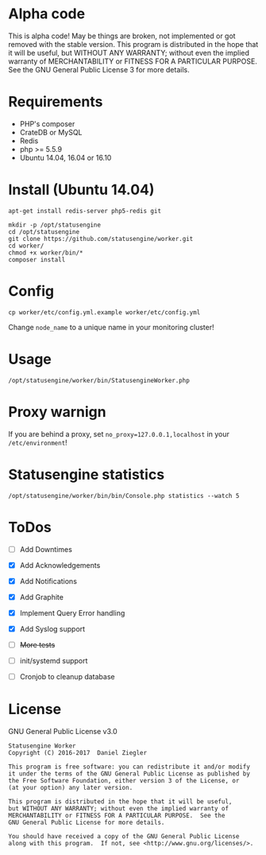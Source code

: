 # Alpha code
This is alpha code! May be things are broken, not implemented or got removed with the stable version.
This program is distributed in the hope that it will be useful,
but WITHOUT ANY WARRANTY; without even the implied warranty of
MERCHANTABILITY or FITNESS FOR A PARTICULAR PURPOSE.  See the
GNU General Public License 3 for more details.

# Requirements
- PHP's composer
- CrateDB or MySQL
- Redis
- php >= 5.5.9
- Ubuntu 14.04, 16.04 or 16.10

# Install (Ubuntu 14.04)
````
apt-get install redis-server php5-redis git

mkdir -p /opt/statusengine
cd /opt/statusengine
git clone https://github.com/statusengine/worker.git
cd worker/
chmod +x worker/bin/*
composer install
````

# Config
````
cp worker/etc/config.yml.example worker/etc/config.yml
````
Change `node_name` to a unique name in your monitoring cluster!

# Usage
````
/opt/statusengine/worker/bin/StatusengineWorker.php
````

# Proxy warnign
If you are behind a proxy, set `no_proxy=127.0.0.1,localhost` in your `/etc/environment`!

# Statusengine statistics
````
/opt/statusengine/worker/bin/bin/Console.php statistics --watch 5
````

# ToDos
* [ ] Add Downtimes
* [X] Add Acknowledgements
* [x] Add Notifications
* [x] Add Graphite
* [x] Implement Query Error handling
* [x] Add Syslog support
* [ ] ~~More tests~~
* [ ] init/systemd support
* [ ] Cronjob to cleanup database




# License
GNU General Public License v3.0
````
Statusengine Worker
Copyright (C) 2016-2017  Daniel Ziegler

This program is free software: you can redistribute it and/or modify
it under the terms of the GNU General Public License as published by
the Free Software Foundation, either version 3 of the License, or
(at your option) any later version.

This program is distributed in the hope that it will be useful,
but WITHOUT ANY WARRANTY; without even the implied warranty of
MERCHANTABILITY or FITNESS FOR A PARTICULAR PURPOSE.  See the
GNU General Public License for more details.

You should have received a copy of the GNU General Public License
along with this program.  If not, see <http://www.gnu.org/licenses/>.
````
